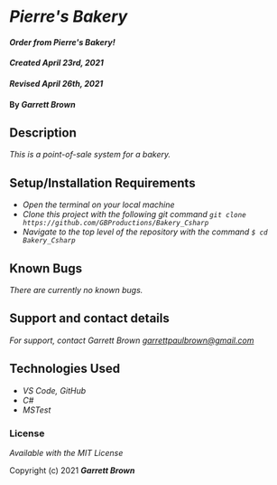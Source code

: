 # _Pierre's Bakery_

#### _Order from Pierre's Bakery!_ 
#### _Created April 23rd, 2021_
#### _Revised April 26th, 2021_

#### By _**Garrett Brown**_

## Description

_This is a point-of-sale system for a bakery._

## Setup/Installation Requirements

* _Open the terminal on your local machine_
* _Clone this project with the following git command `git clone https://github.com/GBProductions/Bakery_Csharp`_
* _Navigate to the top level of the repository with the command `$ cd Bakery_Csharp`_


## Known Bugs

_There are currently no known bugs._

## Support and contact details

_For support, contact Garrett Brown <garrettpaulbrown@gmail.com>_

## Technologies Used

* _VS Code, GitHub_
* _C#_
* _MSTest_

### License

*Available with the MIT License*

Copyright (c) 2021 **_Garrett Brown_**
